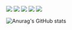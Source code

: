 <img src="https://capsule-render.vercel.app/api?type=waving&color=random&height=270&section=footer&text=Hello%20World&fontSize=80&fontColor=FFFFFF&fontAlignY=60&desc=noobDev&descSize=30&descAlign=68&descAlignY=80" />

<img src="https://img.shields.io/badge/JAVA-007396?style=flat-square&logo=java&logoColor=FFFFFF"/>
<img src="https://img.shields.io/badge/SPRING-6DB33F?style=flat-square&logo=spring&logoColor=FFFFFF"/>
<img src="https://img.shields.io/badge/MySQL-4479A1?style=flat-square&logo=mysql&logoColor=FFFFFF"/>
<img src="https://img.shields.io/badge/Oracle-F80000?style=flat-square&logo=oracle&logoColor=FFFFFF"/>

![Anurag's GitHub stats](https://github-readme-stats.vercel.app/api?username=coldBrew2&show_icons=true&theme=vue)
